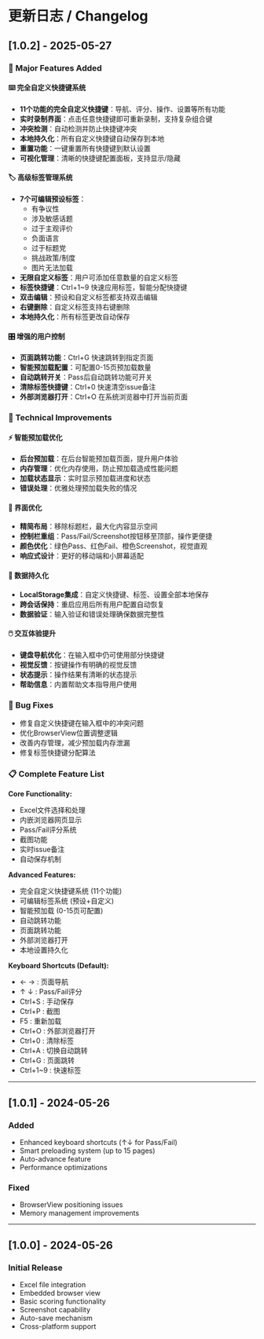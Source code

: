 # 更新日志 / Changelog

## [1.0.2] - 2025-05-27

### 🎯 Major Features Added

#### ⌨️ 完全自定义快捷键系统
- **11个功能的完全自定义快捷键**：导航、评分、操作、设置等所有功能
- **实时录制界面**：点击任意快捷键即可重新录制，支持复杂组合键
- **冲突检测**：自动检测并防止快捷键冲突
- **本地持久化**：所有自定义快捷键自动保存到本地
- **重置功能**：一键重置所有快捷键到默认设置
- **可视化管理**：清晰的快捷键配置面板，支持显示/隐藏

#### 🏷️ 高级标签管理系统
- **7个可编辑预设标签**：
  - 有争议性
  - 涉及敏感话题
  - 过于主观评价
  - 负面语言
  - 过于标题党
  - 挑战政策/制度
  - 图片无法加载
- **无限自定义标签**：用户可添加任意数量的自定义标签
- **标签快捷键**：Ctrl+1~9 快速应用标签，智能分配快捷键
- **双击编辑**：预设和自定义标签都支持双击编辑
- **右键删除**：自定义标签支持右键删除
- **本地持久化**：所有标签更改自动保存

#### 🎛️ 增强的用户控制
- **页面跳转功能**：Ctrl+G 快速跳转到指定页面
- **智能预加载配置**：可配置0-15页预加载数量
- **自动跳转开关**：Pass后自动跳转功能可开关
- **清除标签快捷键**：Ctrl+0 快速清空issue备注
- **外部浏览器打开**：Ctrl+O 在系统浏览器中打开当前页面

### 🔧 Technical Improvements

#### ⚡ 智能预加载优化
- **后台预加载**：在后台智能预加载页面，提升用户体验
- **内存管理**：优化内存使用，防止预加载造成性能问题
- **加载状态显示**：实时显示预加载进度和状态
- **错误处理**：优雅处理预加载失败的情况

#### 🎨 界面优化
- **精简布局**：移除标题栏，最大化内容显示空间
- **控制栏重组**：Pass/Fail/Screenshot按钮移至顶部，操作更便捷
- **颜色优化**：绿色Pass、红色Fail、橙色Screenshot，视觉直观
- **响应式设计**：更好的移动端和小屏幕适配

#### 💾 数据持久化
- **LocalStorage集成**：自定义快捷键、标签、设置全部本地保存
- **跨会话保持**：重启应用后所有用户配置自动恢复
- **数据验证**：输入验证和错误处理确保数据完整性

#### 🖱️ 交互体验提升
- **键盘导航优化**：在输入框中仍可使用部分快捷键
- **视觉反馈**：按键操作有明确的视觉反馈
- **状态提示**：操作结果有清晰的状态提示
- **帮助信息**：内置帮助文本指导用户使用

### 🐛 Bug Fixes
- 修复自定义快捷键在输入框中的冲突问题
- 优化BrowserView位置调整逻辑
- 改善内存管理，减少预加载内存泄漏
- 修复标签快捷键分配算法

### 📋 Complete Feature List

**Core Functionality:**
- Excel文件选择和处理
- 内嵌浏览器网页显示
- Pass/Fail评分系统
- 截图功能
- 实时issue备注
- 自动保存机制

**Advanced Features:**
- 完全自定义快捷键系统 (11个功能)
- 可编辑标签系统 (预设+自定义)
- 智能预加载 (0-15页可配置)
- 自动跳转功能
- 页面跳转功能
- 外部浏览器打开
- 本地设置持久化

**Keyboard Shortcuts (Default):**
- ← → : 页面导航
- ↑ ↓ : Pass/Fail评分
- Ctrl+S : 手动保存
- Ctrl+P : 截图
- F5 : 重新加载
- Ctrl+O : 外部浏览器打开
- Ctrl+0 : 清除标签
- Ctrl+A : 切换自动跳转
- Ctrl+G : 页面跳转
- Ctrl+1~9 : 快速标签

---

## [1.0.1] - 2024-05-26

### Added
- Enhanced keyboard shortcuts (↑↓ for Pass/Fail)
- Smart preloading system (up to 15 pages)
- Auto-advance feature
- Performance optimizations

### Fixed
- BrowserView positioning issues
- Memory management improvements

---

## [1.0.0] - 2024-05-26

### Initial Release
- Excel file integration
- Embedded browser view
- Basic scoring functionality
- Screenshot capability
- Auto-save mechanism
- Cross-platform support 